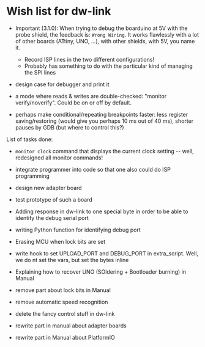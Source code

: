 # Wish list for dw-link

* Important (3.1.0): When trying to debug the boarduino at 5V with the probe shield, the feedback
  is: `Wrong Wiring`. It works flawlessly with a lot of other boards (ATtiny,
  UNO, ...), with other shields, with 5V, you name it.
  * Record ISP lines in the two different configurations!
  * Probably has something to do with the particular kind of managing
    the SPI lines

* design case for debugger and print it

* a mode where reads & writes are double-checked: "monitor
  verify/noverify". Could be on or off by default.

* perhaps make conditional/repeating breakpoints faster: less register saving/restoring (would give you perhaps 10 ms out of 40 ms), shorter pauses by GDB (but where to control this?)

  



List of tasks done:

* `monitor clock` command that displays the current clock setting --
  well, redesigned all monitor commands! 

* integrate programmer into code so that one also could do ISP programming

* design new adapter board
* test prototype of such  a board

* Adding response in dw-link to one special byte in order to be able to identify the debug serial port
* writing Python function for identifying debug port

* Erasing MCU when lock bits are set
* write hook to set UPLOAD\_PORT and DEBUG\_PORT in extra\_script. Well, we do nt set the vars, but set the bytes inline
* Explaining how to recover UNO (SOldering + Bootloader burning) in Manual
* remove part about lock bits in Manual
* remove automatic speed recognition
* delete the fancy control stuff in dw-link
* rewrite part in manual about adapter boards
* rewrite part in Manual about PlatformIO



